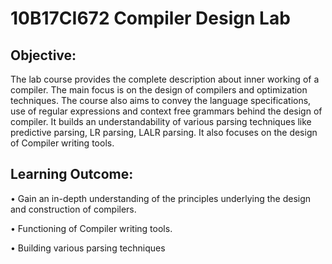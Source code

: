 # 10B17CI672 Compiler Design Lab

## Objective:  
The lab course provides the complete description about inner working of a compiler. The main focus is on the design of compilers and optimization techniques. The course also aims to convey the language specifications, use of regular expressions and context free grammars behind the design of compiler. It builds an understandability of various parsing techniques like predictive parsing, LR parsing, LALR parsing. It also focuses on the design of Compiler writing tools.

## Learning Outcome:
•	Gain an in-depth understanding of the principles underlying the design and construction of compilers.

•	Functioning of Compiler writing tools.

•	Building various parsing techniques

